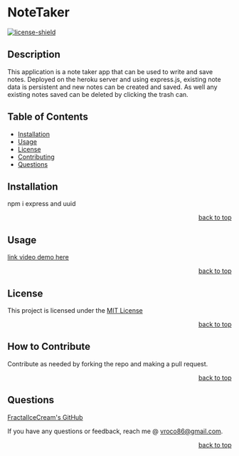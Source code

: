 # NoteTaker
  [![license-shield]][license-url]

  ## Description
  
  This application is a note taker app that can be used to write and save notes. Deployed on the heroku server and using express.js, existing note data is persistent and new notes can be created and saved. As well any existing notes saved can be deleted by clicking the trash can.

  ## Table of Contents
  
  - [Installation](#installation)
  - [Usage](#usage)
  - [License](#license)
  - [Contributing](#contributing)
  - [Questions](#questions)

  ## Installation
  
  npm i express and uuid

  <p align="right"><a href='#notetaker'>back to top</a></p>
  
  ## Usage

  [link video demo here](https://drive.google.com/file/d/10wVr8O_u5diYLnceGictFrR6jVJn2pHY/view)
  
  <p align="right"><a href='#notetaker'>back to top</a></p>

  ## License
  
  This project is licensed under the [MIT License](https://choosealicense.com/licenses/mit)

  <p align="right"><a href='#notetaker'>back to top</a></p>

  ## How to Contribute
  
  Contribute as needed by forking the repo and making a pull request.
  
  <p align="right"><a href='#notetaker'>back to top</a></p>

  ## Questions

  [FractalIceCream's GitHub](https://github.com/FractalIceCream)

  If you have any questions or feedback, reach me @ [vroco86@gmail.com](mailto:vroco86@gmail.com).

  <p align="right"><a href='#notetaker'>back to top</a></p>

  [license-shield]: https://img.shields.io/badge/LICENSE-MIT-green
  [license-url]: https://choosealicense.com/licenses/mit

